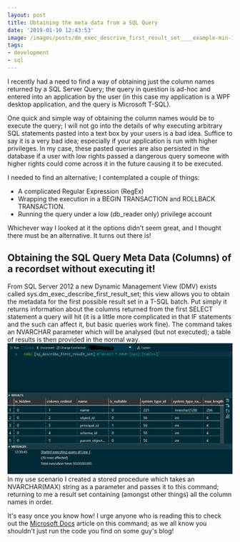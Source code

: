 ```yaml
---
layout: post
title: Obtaining the meta data from a SQL Query
date: '2019-01-10 12:43:53'
image: /images/posts/dm_exec_descrive_first_result_set____example-min-1.png
tags:
- development
- sql
---
```


I recently had a need to find a way of obtaining just the column names returned by a SQL Server Query; the query in question is ad-hoc and entered into an application by the user (in this case my application is a WPF desktop application, and the query is Microsoft T-SQL).

One quick and simple way of obtaining the column names would be to execute the query; I will not go into the details of why executing arbitrary SQL statements pasted into a text box by your users is a bad idea. Suffice to say it is a very bad idea; especially if your application is run with higher privileges. In my case, these pasted queries are also persisted in the database if a user with low rights passed a dangerous query someone with higher rights could come across it in the future causing it to be executed.

I needed to find an alternative; I contemplated a couple of things:
+ A complicated Regular Expression (RegEx)
+ Wrapping the execution in a BEGIN TRANSACTION and ROLLBACK TRANSACTION.
+ Running the query under a low (db_reader only) privilege account

Whichever way I looked at it the options didn't seem great, and I thought there must be an alternative. It turns out there is!

## Obtaining the SQL Query Meta Data (Columns) of a recordset without executing it!
From SQL Server 2012 a new Dynamic Management View (DMV) exists called sys.dm_exec_describe_first_result_set; this view allows you to obtain the metadata for the first possible result set in a T-SQL batch. Put simply it returns information about the columns returned from the first SELECT statement a query will hit (it is a little more complicated in that IF statements and the such can affect it, but basic queries work fine).
The command takes an NVARCHAR parameter which will be analysed (but not executed); a table of results is then provided in the normal way.
![dm_exec_descrive_first_result_set____example-min](/images/content/dm_exec_descrive_first_result_set____example-min.PNG)
In my use scenario I created a stored procedure which takes an NVARCHAR(MAX) string as a parameter and passes it to this command; returning to me a result set containing (amongst other things) all the column names in order.

It's easy once you know how! I urge anyone who is reading this to check out the [Microsoft Docs](https://docs.microsoft.com/en-us/sql/relational-databases/system-stored-procedures/sp-describe-first-result-set-transact-sql?view=sql-server-2017) article on this command; as we all know you shouldn't just run the code you find on some guy's blog!